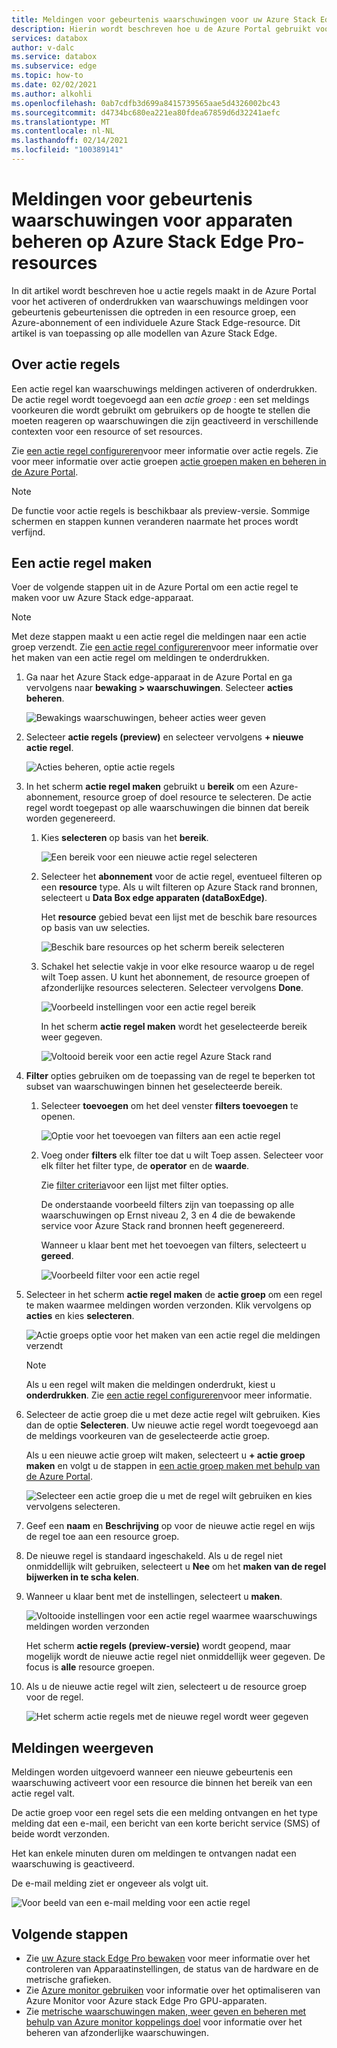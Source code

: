 ```yaml
---
title: Meldingen voor gebeurtenis waarschuwingen voor uw Azure Stack Edge Pro-resources beheren | Microsoft Docs
description: Hierin wordt beschreven hoe u de Azure Portal gebruikt voor het beheren van waarschuwingen voor faxgebeurtenissen op uw Azure Stack Edge Pro-resources.
services: databox
author: v-dalc
ms.service: databox
ms.subservice: edge
ms.topic: how-to
ms.date: 02/02/2021
ms.author: alkohli
ms.openlocfilehash: 0ab7cdfb3d699a8415739565aae5d4326002bc43
ms.sourcegitcommit: d4734bc680ea221ea80fdea67859d6d32241aefc
ms.translationtype: MT
ms.contentlocale: nl-NL
ms.lasthandoff: 02/14/2021
ms.locfileid: "100389141"
---
```

# <a name="manage-device-event-alert-notifications-on-azure-stack-edge-pro-resources"></a>Meldingen voor gebeurtenis waarschuwingen voor apparaten beheren op Azure Stack Edge Pro-resources

In dit artikel wordt beschreven hoe u actie regels maakt in de Azure Portal voor het activeren of onderdrukken van waarschuwings meldingen voor gebeurtenis gebeurtenissen die optreden in een resource groep, een Azure-abonnement of een individuele Azure Stack Edge-resource. Dit artikel is van toepassing op alle modellen van Azure Stack Edge.  

## <a name="about-action-rules"></a>Over actie regels

Een actie regel kan waarschuwings meldingen activeren of onderdrukken. De actie regel wordt toegevoegd aan een *actie groep* : een set meldings voorkeuren die wordt gebruikt om gebruikers op de hoogte te stellen die moeten reageren op waarschuwingen die zijn geactiveerd in verschillende contexten voor een resource of set resources.

Zie [een actie regel configureren](/azure/azure-monitor/platform/alerts-action-rules?tabs=portal#configuring-an-action-rule)voor meer informatie over actie regels. Zie voor meer informatie over actie groepen [actie groepen maken en beheren in de Azure Portal](/azure/azure-monitor/platform/action-groups).

> [!NOTE]
> De functie voor actie regels is beschikbaar als preview-versie. Sommige schermen en stappen kunnen veranderen naarmate het proces wordt verfijnd.


## <a name="create-an-action-rule"></a>Een actie regel maken

Voer de volgende stappen uit in de Azure Portal om een actie regel te maken voor uw Azure Stack edge-apparaat.

> [!NOTE]
> Met deze stappen maakt u een actie regel die meldingen naar een actie groep verzendt. Zie [een actie regel configureren](/azure/azure-monitor/platform/alerts-action-rules?tabs=portal#configuring-an-action-rule)voor meer informatie over het maken van een actie regel om meldingen te onderdrukken.

1. Ga naar het Azure Stack edge-apparaat in de Azure Portal en ga vervolgens naar **bewaking > waarschuwingen**. Selecteer **acties beheren**.

   ![Bewakings waarschuwingen, beheer acties weer geven](media/azure-stack-edge-gpu-manage-device-event-alert-notifications/action-rules-open-view-01.png)

2. Selecteer **actie regels (preview)** en selecteer vervolgens **+ nieuwe actie regel**.

   ![Acties beheren, optie actie regels](media/azure-stack-edge-gpu-manage-device-event-alert-notifications/action-rules-open-view-02.png)

3. In het scherm **actie regel maken** gebruikt u **bereik** om een Azure-abonnement, resource groep of doel resource te selecteren. De actie regel wordt toegepast op alle waarschuwingen die binnen dat bereik worden gegenereerd.

   1. Kies **selecteren** op basis van het **bereik**.

      ![Een bereik voor een nieuwe actie regel selecteren](media/azure-stack-edge-gpu-manage-device-event-alert-notifications/new-action-rule-scope-01.png)

   2. Selecteer het **abonnement** voor de actie regel, eventueel filteren op een **resource** type. Als u wilt filteren op Azure Stack rand bronnen, selecteert u **Data Box edge apparaten (dataBoxEdge)**.

      Het **resource** gebied bevat een lijst met de beschik bare resources op basis van uw selecties.
  
      ![Beschik bare resources op het scherm bereik selecteren](media/azure-stack-edge-gpu-manage-device-event-alert-notifications/new-action-rule-scope-02.png)

   3. Schakel het selectie vakje in voor elke resource waarop u de regel wilt Toep assen. U kunt het abonnement, de resource groepen of afzonderlijke resources selecteren. Selecteer vervolgens **Done**.

      ![Voorbeeld instellingen voor een actie regel bereik](media/azure-stack-edge-gpu-manage-device-event-alert-notifications/new-action-rule-scope-03.png)

      In het scherm **actie regel maken** wordt het geselecteerde bereik weer gegeven.

      ![Voltooid bereik voor een actie regel Azure Stack rand](media/azure-stack-edge-gpu-manage-device-event-alert-notifications/new-action-rule-scope-04.png)

4. **Filter** opties gebruiken om de toepassing van de regel te beperken tot subset van waarschuwingen binnen het geselecteerde bereik.

   1. Selecteer **toevoegen** om het deel venster **filters toevoegen** te openen.

      ![Optie voor het toevoegen van filters aan een actie regel](media/azure-stack-edge-gpu-manage-device-event-alert-notifications/new-action-rule-filter-01.png)

   2. Voeg onder **filters** elk filter toe dat u wilt Toep assen. Selecteer voor elk filter het filter type, de **operator** en de **waarde**.
   
      Zie [filter criteria](/azure/azure-monitor/platform/alerts-action-rules?tabs=portal#filter-criteria)voor een lijst met filter opties.

      De onderstaande voorbeeld filters zijn van toepassing op alle waarschuwingen op Ernst niveau 2, 3 en 4 die de bewakende service voor Azure Stack rand bronnen heeft gegenereerd.

      Wanneer u klaar bent met het toevoegen van filters, selecteert u **gereed**.
   
      ![Voorbeeld filter voor een actie regel](media/azure-stack-edge-gpu-manage-device-event-alert-notifications/new-action-rule-filter-02.png)

5. Selecteer in het scherm **actie regel maken** de **actie groep** om een regel te maken waarmee meldingen worden verzonden. Klik vervolgens op **acties** en kies **selecteren**.

   ![Actie groeps optie voor het maken van een actie regel die meldingen verzendt](media/azure-stack-edge-gpu-manage-device-event-alert-notifications/new-action-rule-action-group-01.png)

   > [!NOTE]
   > Als u een regel wilt maken die meldingen onderdrukt, kiest u **onderdrukken**. Zie [een actie regel configureren](/azure/azure-monitor/platform/alerts-action-rules?tabs=portal#configuring-an-action-rule)voor meer informatie.

6. Selecteer de actie groep die u met deze actie regel wilt gebruiken. Kies dan de optie **Selecteren**. Uw nieuwe actie regel wordt toegevoegd aan de meldings voorkeuren van de geselecteerde actie groep.

   Als u een nieuwe actie groep wilt maken, selecteert u **+ actie groep maken** en volgt u de stappen in [een actie groep maken met behulp van de Azure Portal](/azure/azure-monitor/platform/action-groups#create-an-action-group-by-using-the-azure-portal).

   ![Selecteer een actie groep die u met de regel wilt gebruiken en kies vervolgens selecteren.](media/azure-stack-edge-gpu-manage-device-event-alert-notifications/new-action-rule-action-group-02.png)

7. Geef een **naam** en **Beschrijving** op voor de nieuwe actie regel en wijs de regel toe aan een resource groep.

9. De nieuwe regel is standaard ingeschakeld. Als u de regel niet onmiddellijk wilt gebruiken, selecteert u **Nee** om het **maken van de regel bijwerken in te scha kelen**.

10. Wanneer u klaar bent met de instellingen, selecteert u **maken**.

    ![Voltooide instellingen voor een actie regel waarmee waarschuwings meldingen worden verzonden](media/azure-stack-edge-gpu-manage-device-event-alert-notifications/new-action-rule-completed-settings.png)

    Het scherm **actie regels (preview-versie)** wordt geopend, maar mogelijk wordt de nieuwe actie regel niet onmiddellijk weer gegeven. De focus is **alle** resource groepen.

11. Als u de nieuwe actie regel wilt zien, selecteert u de resource groep voor de regel.

    ![Het scherm actie regels met de nieuwe regel wordt weer gegeven](media/azure-stack-edge-gpu-manage-device-event-alert-notifications/new-action-rule-displayed.png)


## <a name="view-notifications"></a>Meldingen weergeven

Meldingen worden uitgevoerd wanneer een nieuwe gebeurtenis een waarschuwing activeert voor een resource die binnen het bereik van een actie regel valt.

De actie groep voor een regel sets die een melding ontvangen en het type melding dat een e-mail, een bericht van een korte bericht service (SMS) of beide wordt verzonden.

Het kan enkele minuten duren om meldingen te ontvangen nadat een waarschuwing is geactiveerd.

De e-mail melding ziet er ongeveer als volgt uit.

![Voor beeld van een e-mail melding voor een actie regel](media/azure-stack-edge-gpu-manage-device-event-alert-notifications/sample-action-rule-email-notification.png)


## <a name="next-steps"></a>Volgende stappen

<!-- - See [Create and manage action groups in the Azure portal](/azure/azure-monitor/platform/action-groups) for guidance on creating a new action group.
- See [Configure an action rule](/azure/azure-monitor/platform/alerts-action-rules?tabs=portal#configuring-an-action-rule) for more info about creating action rules that send or suppress alert notifications. -2 bullets referenced above. Making room for local tasks in "Next Steps." --> 
- Zie [uw Azure stack Edge Pro bewaken](azure-stack-edge-monitor.md) voor meer informatie over het controleren van Apparaatinstellingen, de status van de hardware en de metrische grafieken. 
- Zie [Azure monitor gebruiken](azure-stack-edge-gpu-enable-azure-monitor.md) voor informatie over het optimaliseren van Azure Monitor voor Azure stack Edge Pro GPU-apparaten.
- Zie [metrische waarschuwingen maken, weer geven en beheren met behulp van Azure monitor koppelings doel](/azure/azure-monitor/platform/alerts-metric) voor informatie over het beheren van afzonderlijke waarschuwingen.
